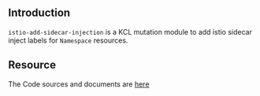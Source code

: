 ## Introduction

`istio-add-sidecar-injection` is a KCL mutation module to add istio sidecar inject labels for `Namespace` resources.

## Resource

The Code sources and documents are [here](https://github.com/kcl-lang/modules/tree/main/istio-add-sidecar-injection)
